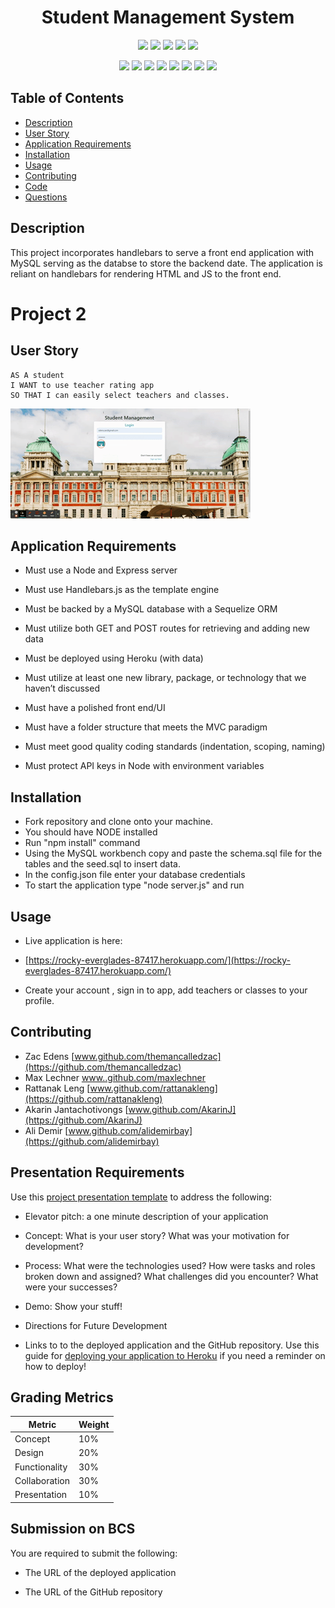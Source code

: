 <h1 align="center">Student Management System</h1>

<p align="center">
    <img src="https://img.shields.io/github/repo-size/themancalledzac/project2group4" />
    <img src="https://img.shields.io/github/languages/top/themancalledzac/project2group4"  />
    <img src="https://img.shields.io/github/issues/themancalledzac/project2group4" />
    <img src="https://img.shields.io/github/last-commit/themancalledzac/project2group4" >
    <img src="https://img.shields.io/travis/com/themancalledzac/Student-Management-System/main" >

</p>
  
<p align="center">
    <img src="https://img.shields.io/badge/Javascript-red" />
    <img src="https://img.shields.io/badge/jQuery-orange"  />
    <img src="https://img.shields.io/badge/-node.js-yellow" />
    <img src="https://img.shields.io/badge/-inquirer-blue" >
    <img src="https://img.shields.io/badge/-mySQL-teal" />
    <img src="https://img.shields.io/badge/-Sequelize-blue" />
    <img src="https://img.shields.io/badge/-Bootstrap-indigo" />
    <img src="https://img.shields.io/badge/-Handlebars-violet" />
</p>

## Table of Contents

- [Description](#description)
- [User Story](#user-story)
- [Application Requirements](#application-requirements)
- [Installation](#installation)
- [Usage](#usage)
- [Contributing](#contributing)
- [Code](#code)
- [Questions](#questions)

## Description

This project incorporates handlebars to serve a front end application with MySQL serving as the databse to store the backend date.
The application is reliant on handlebars for rendering HTML and JS to the front end.

# Project 2

## User Story

```
AS A student
I WANT to use teacher rating app
SO THAT I can easily select teachers and classes.
```

![project gif](./images/StudentRatingTool.gif)

## Application Requirements

- Must use a Node and Express server

- Must use Handlebars.js as the template engine

- Must be backed by a MySQL database with a Sequelize ORM

- Must utilize both GET and POST routes for retrieving and adding new data

- Must be deployed using Heroku (with data)

- Must utilize at least one new library, package, or technology that we haven’t discussed

- Must have a polished front end/UI

- Must have a folder structure that meets the MVC paradigm

- Must meet good quality coding standards (indentation, scoping, naming)

- Must protect API keys in Node with environment variables

## Installation

- Fork repository and clone onto your machine.
- You should have NODE installed
- Run "npm install" command
- Using the MySQL workbench copy and paste the schema.sql file for the tables and the seed.sql to insert data.
- In the config.json file enter your database credentials
- To start the application type "node server.js" and run

## Usage

- Live application is here:

* [https://rocky-everglades-87417.herokuapp.com/](https://rocky-everglades-87417.herokuapp.com/)

* Create your account , sign in to app, add teachers or classes to your profile.

## Contributing

- Zac Edens
  [www.github.com/themancalledzac](https://github.com/themancalledzac)
- Max Lechner
  [www..github.com/maxlechner](https://github.com/maxlechner)
- Rattanak Leng
  [www.github.com/rattanakleng](https://github.com/rattanakleng)
- Akarin Jantachotivongs
  [www.github.com/AkarinJ](https://github.com/AkarinJ)
- Ali Demir
  [www.github.com/alidemirbay](https://github.com/alidemirbay)

## Presentation Requirements

Use this [project presentation template](https://docs.google.com/presentation/d/1_u8TKy5zW5UlrVQVnyDEZ0unGI2tjQPDEpA0FNuBKAw/edit?usp=sharing) to address the following:

- Elevator pitch: a one minute description of your application

- Concept: What is your user story? What was your motivation for development?

- Process: What were the technologies used? How were tasks and roles broken down and assigned? What challenges did you encounter? What were your successes?

- Demo: Show your stuff!

- Directions for Future Development

- Links to to the deployed application and the GitHub repository. Use this guide for [deploying your application to Heroku](../04-Important/GitHubHerokuConnect.md) if you need a reminder on how to deploy!

## Grading Metrics

| Metric        | Weight |
| ------------- | ------ |
| Concept       | 10%    |
| Design        | 20%    |
| Functionality | 30%    |
| Collaboration | 30%    |
| Presentation  | 10%    |

## Submission on BCS

You are required to submit the following:

- The URL of the deployed application

- The URL of the GitHub repository
